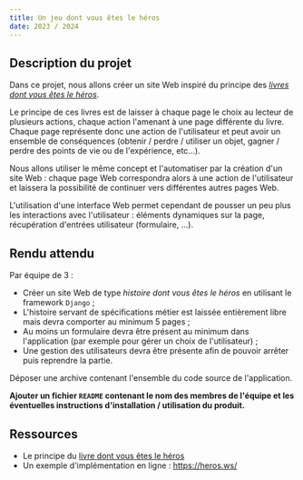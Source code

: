```yaml
---
title: Un jeu dont vous êtes le héros
date: 2023 / 2024
---
```


## Description du projet

Dans ce projet, nous allons créer un site Web inspiré du principe des [_livres dont vous êtes le héros_][livre-heros].

Le principe de ces livres est de laisser à chaque page le choix au lecteur de plusieurs actions, chaque action l'amenant à une page différente du livre. Chaque page représente donc une action de l'utilisateur et peut avoir un ensemble de conséquences (obtenir / perdre / utiliser un objet, gagner / perdre des points de vie ou de l'expérience, etc...).

Nous allons utiliser le même concept et l'automatiser par la création d'un site Web : chaque page Web correspondra alors à une action de l'utilisateur et laissera la possibilité de continuer vers différentes autres pages Web.

L'utilisation d'une interface Web permet cependant de pousser un peu plus les interactions avec l'utilisateur : éléments dynamiques sur la page, récupération d'entrées utilisateur (formulaire, ...).

## Rendu attendu

Par équipe de 3 :

- Créer un site Web de type _histoire dont vous êtes le héros_ en utilisant le framework `Django` ;
- L'histoire servant de spécifications métier est laissée entièrement libre mais devra comporter au minimum 5 pages ;
- Au moins un formulaire devra être présent au minimum dans l'application (par exemple pour gérer un choix de l'utilisateur) ;
- Une gestion des utilisateurs devra être présente afin de pouvoir arrêter puis reprendre la partie.

Déposer une archive contenant l'ensemble du code source de l'application.

**Ajouter un fichier `README` contenant le nom des membres de l'équipe et les éventuelles instructions d'installation / utilisation du produit.**

## Ressources

- Le principe du [livre dont vous êtes le héros][livre-heros]
- Un exemple d'implémentation en ligne : <https://heros.ws/>

[livre-heros]: https://fr.wikipedia.org/wiki/Un_livre_dont_vous_%C3%AAtes_le_h%C3%A9ros
